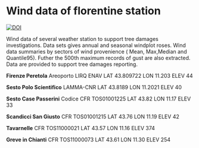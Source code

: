 # Wind data of florentine station



[![DOI](https://zenodo.org/badge/117538147.svg)](https://zenodo.org/badge/latestdoi/117538147)



Wind data of several weather station to support tree damages investigations.
Data sets gives annual and seasonal windplot roses. Wind data summaries by sectors of wind provenience
( Mean, Max,Median and Quantile95). Futher the 500th maximum records of gust are also extracted.
Data are provided to support tree damages reporting.



**Firenze Peretola**		Areoporto LIRQ ENAV LAT 43.809722  LON 11.203 ELEV 44

**Sesto Polo Scientifico**         LAMMA-CNR LAT  	43.8189 LON 11.2021 ELEV 40

**Sesto Case Passerini** Codice 	CFR TOS01001225  LAT 43.82  LON 11.17 ELEV 33

**Scandicci San Giusto**		CFR TOS01001215  LAT 43.76 	LON 11.19 ELEV 42

**Tavarnelle**		  	CFR TOS11000021  LAT 43.57 	LON 11.16 ELEV 374

**Greve in Chianti** 		CFR TOS11000073  LAT 43.61 	LON 11.30 ELEV 254


